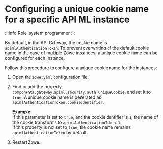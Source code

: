# Configuring a unique cookie name for a specific API ML instance

:::info Role: system programmer
:::

By default, in the API Gateway, the cookie name is `apimlAuthenticationToken`.
To prevent overwriting of the default cookie name in the case of multiple Zowe instances, a unique cookie name can be configured for each instance.  

Follow this procedure to configure a unique cookie name for the instances:

1. Open the `zowe.yaml` configuration file.
2. Find or add the property  `components.gateway.apiml.security.auth.uniqueCookie`, and set it to `true`. A unique cookie name is generated as `apimlAuthenticationToken.cookieIdentifier`.

    **Example:**  
    If this parameter is set to `true`, and the cookieIdentifier is `1`, the name of the cookie transforms to `apimlAuthenticationToken.1`.  
    If this property is not set to `true`, the cookie name remains `apimlAuthenticationToken` by default.
    
3. Restart Zowe.